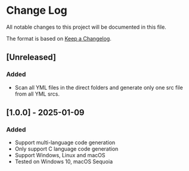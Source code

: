 # Change Log

All notable changes to this project will be documented in this file.

The format is based on [Keep a Changelog](http://keepachangelog.com/).

## [Unreleased]

### Added

- Scan all YML files in the direct folders and generate only one src file from all YML srcs.

## [1.0.0] - 2025-01-09

### Added

- Support multi-language code generation
- Only support C language code generation
- Support Windows, Linux and macOS
- Tested on Windows 10, macOS Sequoia
